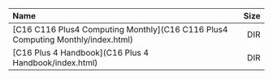|Name|Size|
|:---|---:|
|[C16 C116 Plus4 Computing Monthly](C16 C116 Plus4 Computing Monthly/index.html)|DIR|
|[C16 Plus 4 Handbook](C16 Plus 4 Handbook/index.html)|DIR|
